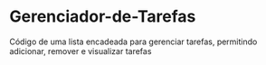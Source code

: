 # Gerenciador-de-Tarefas
Código de uma lista encadeada para gerenciar tarefas, permitindo adicionar, remover e visualizar tarefas
